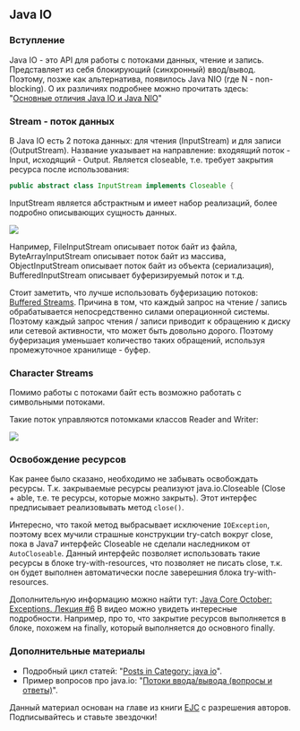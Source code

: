 ## Java IO

### Вступление

Java IO - это API для работы с потоками данных, чтение и запись.
Представляет из себя блокирующий (синхронный) ввод/вывод. Поэтому, позже как альтернатива, появилось Java NIO (где N - non-blocking).
О их различиях подробнее можно прочитать здесь: "[Основные отличия Java IO и Java NIO](https://habrahabr.ru/post/235585/)"

### Stream - поток данных

В Java IO есть 2 потока данных: для чтения (InputStream) и для записи (OutputStream). Название указывает на направление: входяящий поток - Input, исходящий - Output. Является closeable, т.е. требует закрытия ресурса после использования:

```java
public abstract class InputStream implements Closeable {
```

InputStream является абстрактным и имеет набор реализаций, более подробно описывающих сущность данных.

![](https://user-images.githubusercontent.com/4215285/72475721-8cb24100-37fc-11ea-85e0-a38dfe7c5df6.png)

Например, FileInputStream описывает поток байт из файла, ByteArrayInputStream описывает поток байт из массива, ObjectInputStream описывает поток байт из объекта (сериализация), BufferedInputStream описывает буферизируемый поток и т.д.

Стоит заметить, что лучше использовать буферизацию потоков:
[Buffered Streams](https://docs.oracle.com/javase/tutorial/essential/io/buffers.html). Причина в том, что каждый запрос на чтение / запись обрабатывается непосредственно силами операционной системы. Поэтому каждый запрос чтения / записи приводит к обращению к диску или сетевой активности, что может быть довольно дорого. Поэтому буферизация уменьшает количество таких обращений, используя промежуточное хранилище - буфер.

### Character Streams

Помимо работы с потоками байт есть возможно работать с символьными потоками.

Такие поток управляются потомками классов Reader and Writer:

![](https://user-images.githubusercontent.com/4215285/72475746-99369980-37fc-11ea-88df-f55fa5191603.png)

### Освобождение ресурсов

Как ранее было сказано, необходимо не забывать освобождать ресурсы.
Т.к. закрываемые ресурсы реализуют java.io.Closeable (Close + able, т.е. те ресурсы, которые можно закрыть). Этот интерфес предписывает реализовывать метод `close()`.

Интересно, что такой метод выбрасывает исключение `IOException`, поэтому всех мучили страшные конструкции try-catch вокруг close, пока в Java7 интерфейс Closeable не сделали наследником от `AutoCloseable`. Данный интерфейс позволяет использовать такие ресурсы в блоке try-with-resources, что позволяет не писать close, т.к. он будет выполнен автоматически после заверешния блока try-with-resources.

Дополнительную информацию можно найти тут: [Java Core October: Exceptions. Лекция #6](https://www.youtube.com/watch?v=2_ThvTc3X8Y&feature=youtu.be&list=PLwcDaxeEINaemIX9OqrAjilBL6MTNikh8&t=2181)
В видео можно увидеть интересные подробности. Например, про то, что закрытие ресурсов выполняется в блоке, похожем на finally, который выполняется до основного finally.

### Дополнительные материалы

- Подробный цикл статей: "[Posts in Category: java io](http://lozenko.blog/category/java-io/page/4/)".
- Пример вопросов про java.io: "[Потоки ввода/вывода (вопросы и ответы)](http://javastudy.ru/interview/input-output/)".

<p class="source">Данный материал основан на главе из книги <a href="https://github.com/vastap/EJC">EJC</a> с разрешения авторов. Подписывайтесь и ставьте звездочки!</p>